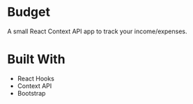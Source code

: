 # Budget

A small React Context API app to track your income/expenses.

# Built With

* React Hooks
* Context API
* Bootstrap